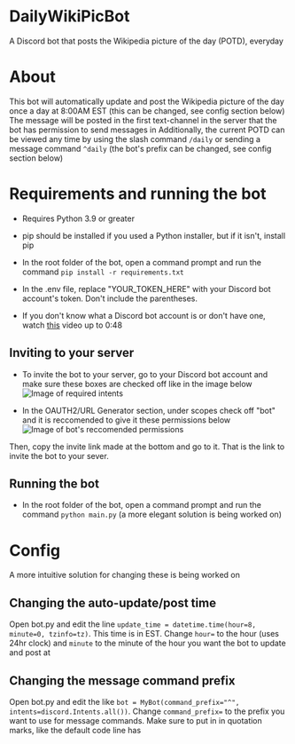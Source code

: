 # DailyWikiPicBot
A Discord bot that posts the Wikipedia picture of the day (POTD), everyday

# About
This bot will automatically update and post the Wikipedia picture of the day once a day at 8:00AM EST (this can be changed, see config section below)
The message will be posted in the first text-channel in the server that the bot has permission to send messages in
Additionally, the current POTD can be viewed any time by using the slash command `/daily` or sending a message command `^daily` (the bot's prefix can be changed, see config section below)

# Requirements and running the bot
- Requires Python 3.9 or greater

- pip should be installed if you used a Python installer, but if it isn't, install pip

- In the root folder of the bot, open a command prompt and run the command `pip install -r requirements.txt`

- In the .env file, replace "YOUR_TOKEN_HERE" with your Discord bot account's token. Don't include the parentheses.

- If you don't know what a Discord bot account is or don't have one, watch [this](https://youtu.be/Gqurhm2QxA0?t=12) video up to 0:48


## Inviting to your server
- To invite the bot to your server, go to your Discord bot account and make sure these boxes are checked off like in the image below
![Image of required intents](https://user-images.githubusercontent.com/47580914/208226855-93026a5c-a97c-4ba0-a128-4663192080c0.png)

- In the OAUTH2/URL Generator section, under scopes check off "bot" and it is reccomended to give it these permissions below
![Image of bot's reccomended permissions](https://user-images.githubusercontent.com/47580914/208226842-2df7df79-91c9-4d1d-a21a-0a383e16698d.png)

Then, copy the invite link made at the bottom and go to it. That is the link to invite the bot to your sever.

## Running the bot
- In the root folder of the bot, open a command prompt and run the command `python main.py` (a more elegant solution is being worked on)

# Config
A more intuitive solution for changing these is being worked on
## Changing the auto-update/post time
Open bot.py and edit the line `update_time = datetime.time(hour=8, minute=0, tzinfo=tz)`. This time is in EST. Change `hour=` to the hour (uses 24hr clock) and `minute` to the minute of the hour you want the bot to update and post at
## Changing the message command prefix
Open bot.py and edit the like `bot = MyBot(command_prefix="^", intents=discord.Intents.all())`. Change `command_prefix=` to the prefix you want to use for message commands. Make sure to put in in quotation marks, like the default code line has

